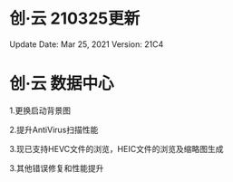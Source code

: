 # 创·云 210325更新

Update Date: Mar 25, 2021
Version: 21C4

# 创·云 数据中心

1.更换启动背景图

2.提升AntiVirus扫描性能

3.现已支持HEVC文件的浏览，HEIC文件的浏览及缩略图生成

3.其他错误修复和性能提升